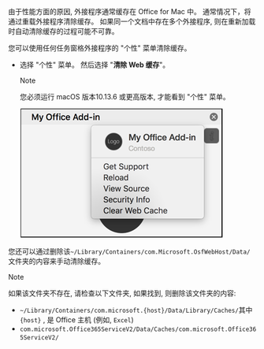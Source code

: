 由于性能方面的原因, 外接程序通常缓存在 Office for Mac 中。 通常情况下，将通过重载外接程序清除缓存。 如果同一个文档中存在多个外接程序, 则在重新加载时自动清除缓存的过程可能不可靠。

您可以使用任何任务窗格外接程序的 "个性" 菜单清除缓存。
- 选择 "个性" 菜单。 然后选择 "**清除 Web 缓存**"。
    > [!NOTE]
    > 您必须运行 macOS 版本10.13.6 或更高版本, 才能看到 "个性" 菜单。
    
    !["个性" 菜单上的 "清除 web 缓存" 选项的屏幕截图。](../images/mac-clear-cache-menu.png)

您还可以通过删除该`~/Library/Containers/com.Microsoft.OsfWebHost/Data/`文件夹的内容来手动清除缓存。

> [!NOTE]
> 如果该文件夹不存在, 请检查以下文件夹, 如果找到, 则删除该文件夹的内容:
>    - `~/Library/Containers/com.microsoft.{host}/Data/Library/Caches/`其中`{host}` , 是 Office 主机 (例如, `Excel`)
>    - `com.microsoft.Office365ServiceV2/Data/Caches/com.microsoft.Office365ServiceV2/`
